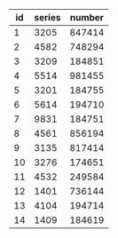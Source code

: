 | id | series | number |
| --- | --- | --- |
| 1 | 3205 | 847414 |
| 2 | 4582 | 748294 |
| 3 | 3209 | 184851 |
| 4 | 5514 | 981455 |
| 5 | 3201 | 184755 |
| 6 | 5614 | 194710 |
| 7 | 9831 | 184751 |
| 8 | 4561 | 856194 |
| 9 | 3135 | 817414 |
| 10 | 3276 | 174651 |
| 11 | 4532 | 249584 |
| 12 | 1401 | 736144 |
| 13 | 4104 | 194714 |
| 14 | 1409 | 184619 |
